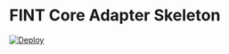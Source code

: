 # FINT Core Adapter Skeleton
[![Deploy](https://github.com/FINTLabs/fint-core-adapter-skeleton/actions/workflows/deploy.yaml/badge.svg)](https://github.com/FINTLabs/fint-core-adapter-skeleton/actions/workflows/deploy.yaml)

